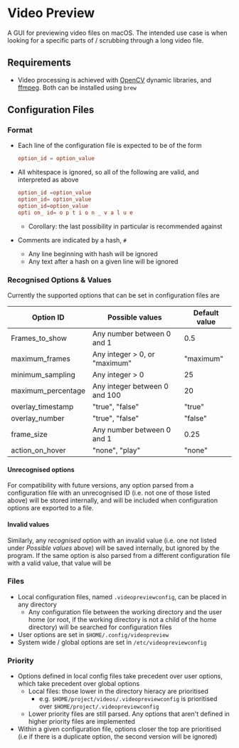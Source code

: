 # Video Preview
A GUI for previewing video files on macOS. The intended use case is when looking for a specific parts of / scrubbing through a long video file.

## Requirements

- Video processing is achieved with [OpenCV](https://opencv.org/) dynamic libraries, and [ffmpeg](https://ffmpeg.org/). Both can be installed using `brew`

## Configuration Files

### Format

- Each line of the configuration file is expected to be of the form 

  ```toml
  option_id = option_value
  ```

- All whitespace is ignored, so all of the following are valid, and interpreted as above

  ```toml
  option_id =option_value
  option_id= option_value
  option_id=option_value
  opti on_ id= o p t i o n _ v a l u e
  ```

  - Corollary: the last possibility in particular is recommended against

- Comments are indicated by a hash, `#`

  - Any line beginning with hash will be ignored
  - Any text after a hash on a given line will be ignored

### Recognised Options & Values

Currently the supported options that can be set in configuration files are

| Option ID          | Possible values               | Default value |
| ------------------ | ----------------------------- | ------------- |
| Frames_to_show     | Any number between 0 and 1    | 0.5           |
| maximum_frames     | Any integer > 0, or "maximum" | "maximum"     |
| minimum_sampling   | Any integer > 0               | 25            |
| maximum_percentage | Any integer between 0 and 100 | 20            |
| overlay_timestamp  | "true", "false"               | "true"        |
| overlay_number     | "true", "false"               | "false"       |
| frame_size         | Any number between 0 and 1    | 0.25          |
| action_on_hover    | "none", "play"                | "none"        |

#### Unrecognised options

For compatibility with future versions, any option parsed from a configuration file with an unrecognised ID (i.e. not one of those listed above) will be stored internally, and will be included when configuration options are exported to a file.

#### Invalid values

Similarly, any *recognised* option with an invalid value (i.e. one not listed under *Possible values* above) will be saved internally, but ignored by the program. If the same option is also parsed from a different configuration file with a valid value, that value will be 

### Files

- Local configuration files, named `.videopreviewconfig`, can be placed in any directory
  - Any configuration file between the working directory and the user home (or root, if the working directory is not a child of the home directory) will be searched for configuration files
- User options are set in `$HOME/.config/videopreview`
- System wide / global options are set in `/etc/videopreviewconfig`

### Priority

- Options defined in local config files take precedent over user options, which take precedent over global options
  - Local files: those lower in the directory hieracy are prioritised
    - e.g. `$HOME/project/videos/.videopreviewconfig` is prioritised over `$HOME/project/.videopreviewconfig`
  - Lower priority files are still parsed. Any options that aren't defined in higher priority files are implemented
- Within a given configuration file, options closer the top are prioritised (i.e if there is a duplicate option, the second version will be ignored)
